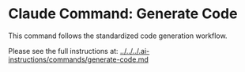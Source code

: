 # Claude Command: Generate Code

This command follows the standardized code generation workflow.

Please see the full instructions at: [../../../.ai-instructions/commands/generate-code.md](../../../.ai-instructions/commands/generate-code.md)
